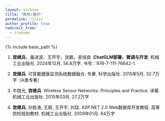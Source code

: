 ```yaml
---
layout: archive
title: "教材/著作"
permalink: /jczz/
author_profile: true
redirect_from:
  - /resume
---
```

{% include base_path %}

1. **宫继兵**，巢进波，王开宇，张鹏，吴培良. **ChatGLM部署、微调与开发**. 机械工业出版社. 2024年12月. 56.8万字. 书号：978-7-111-76642-1.

2. **宫继兵**. 可穿戴健康监测系统数据融合. 专著. 科学出版社. 2015年5月. 32.7万字（A类专著）

3. 牛晓光, **宫继兵**. Wireless Sensor Networks: Principles and Practice. 译著. 机械工业出版社. 2015年03月. 27.2万字

4. **宫继兵**, 孙胜涛, 王颖, 王开宇, 刘佳. ASP.NET 2.0 Web数据库开发教程. 高等院校规划教材. 机械工业出版社. 2009年01月. 64万字